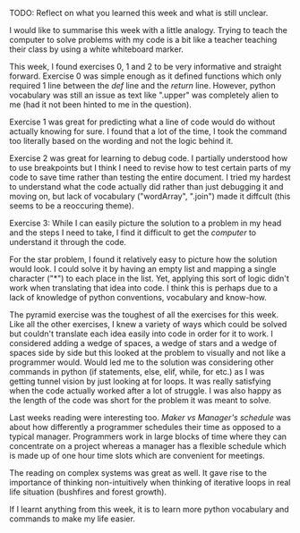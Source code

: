 TODO: Reflect on what you learned this week and what is still unclear.

I would like to summarise this week with a little analogy. Trying to teach the computer to solve problems with my code is a bit like a teacher teaching their class by using a white whiteboard marker. 

This week, I found exercises 0, 1 and 2 to be very informative and straight forward. Exercise 0 was simple enough as it defined functions which only required 1 line between the *def* line and the *return* line. However, python vocabulary was still an issue as text like ".upper" was completely alien to me (had it not been hinted to me in the question). 

Exercise 1 was great for predicting what a line of code would do without actually knowing for sure. I found that a lot of the time, I took the command too literally based on the wording and not the logic behind it.

Exercise 2 was great for learning to debug code. I partially understood how to use breakpoints but I think I need to revise how to test certain parts of my code to save time rather than testing the entire document. I tried my hardest to understand what the code actually did rather than just debugging it and moving on, but lack of vocabulary ("wordArray", ".join") made it diffcult (this seems to be a reoccuring theme).

Exercise 3: While I can easily picture the solution to a problem in my head and the steps I need to take, I find it difficult to get the *computer* to understand it through the code. 

For the star problem, I found it relatively easy to picture how the solution would look. I could solve it by having an empty list and mapping a single character ("*") to each place in the list. Yet, applying this sort of logic didn't work when translating that idea into code. I think this is perhaps due to a lack of knowledge of python conventions, vocabulary and know-how.

The pyramid exercise was the toughest of all the exercises for this week. Like all the other exercises, I knew a variety of ways which could be solved but couldn't translate each idea easily into code in order for it to work. I considered adding a wedge of spaces, a wedge of stars and a wedge of spaces side by side but this looked at the problem to visually and not like a programmer would. Would led me to the solution was considering other commands in python (if statements, else, elif, while, for etc.) as I was getting tunnel vision by just looking at for loops. It was really satisfying when the code actually worked after a lot of struggle. I was also happy as the length of the code was short for the problem it was meant to solve.

Last weeks reading were interesting too. *Maker vs Manager's schedule* was about how differently a programmer schedules their time as opposed to a typical manager. Programmers work in large blocks of time where they can concentrate on a project whereas a manager has a flexible schedule which is made up of one hour time slots which are convenient for meetings.

The reading on complex systems was great as well. It gave rise to the importance of thinking non-intuitively when thinking of iterative loops in real life situation (bushfires and forest growth).

If I learnt anything from this week, it is to learn more python vocabulary and commands to make my life easier.